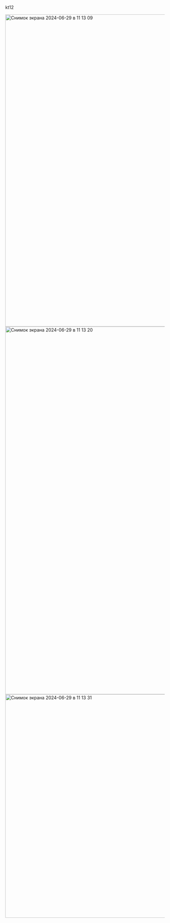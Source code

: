 ﻿kt12

<img width="982" alt="Снимок экрана 2024-06-29 в 11 13 09" src="https://github.com/PhilinVeselov/ado2/assets/110721135/34c28ebe-77ca-4141-9008-455c132a613a">

<img width="1157" alt="Снимок экрана 2024-06-29 в 11 13 20" src="https://github.com/PhilinVeselov/ado2/assets/110721135/44453e90-edce-4448-89cd-46c66c92b6e5">

<img width="703" alt="Снимок экрана 2024-06-29 в 11 13 31" src="https://github.com/PhilinVeselov/ado2/assets/110721135/e7200856-4c7d-4b41-8abf-5ffa29c46f62">